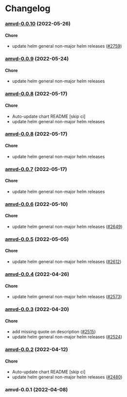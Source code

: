 # Changelog<br>


<a name="amvd-0.0.10"></a>
### [amvd-0.0.10](https://github.com/truecharts/apps/compare/amvd-0.0.9...amvd-0.0.10) (2022-05-26)

#### Chore

* update helm general non-major helm releases ([#2759](https://github.com/truecharts/apps/issues/2759))



<a name="amvd-0.0.9"></a>
### [amvd-0.0.9](https://github.com/truecharts/apps/compare/amvd-0.0.8...amvd-0.0.9) (2022-05-24)

#### Chore

* update helm general non-major helm releases



<a name="amvd-0.0.8"></a>
### [amvd-0.0.8](https://github.com/truecharts/apps/compare/amvd-0.0.7...amvd-0.0.8) (2022-05-17)

#### Chore

* Auto-update chart README [skip ci]
* update helm general non-major helm releases



<a name="amvd-0.0.8"></a>
### [amvd-0.0.8](https://github.com/truecharts/apps/compare/amvd-0.0.7...amvd-0.0.8) (2022-05-17)

#### Chore

* update helm general non-major helm releases



<a name="amvd-0.0.7"></a>
### [amvd-0.0.7](https://github.com/truecharts/apps/compare/amvd-0.0.6...amvd-0.0.7) (2022-05-17)

#### Chore

* update helm general non-major helm releases



<a name="amvd-0.0.6"></a>
### [amvd-0.0.6](https://github.com/truecharts/apps/compare/amvd-0.0.5...amvd-0.0.6) (2022-05-10)

#### Chore

* update helm general non-major helm releases ([#2649](https://github.com/truecharts/apps/issues/2649))



<a name="amvd-0.0.5"></a>
### [amvd-0.0.5](https://github.com/truecharts/apps/compare/amvd-0.0.4...amvd-0.0.5) (2022-05-05)

#### Chore

* update helm general non-major helm releases ([#2612](https://github.com/truecharts/apps/issues/2612))



<a name="amvd-0.0.4"></a>
### [amvd-0.0.4](https://github.com/truecharts/apps/compare/amvd-0.0.3...amvd-0.0.4) (2022-04-26)

#### Chore

* update helm general non-major helm releases ([#2573](https://github.com/truecharts/apps/issues/2573))



<a name="amvd-0.0.3"></a>
### [amvd-0.0.3](https://github.com/truecharts/apps/compare/amvd-0.0.2...amvd-0.0.3) (2022-04-20)

#### Chore

* add missing quote on description ([#2515](https://github.com/truecharts/apps/issues/2515))
* update helm general non-major helm releases ([#2524](https://github.com/truecharts/apps/issues/2524))



<a name="amvd-0.0.2"></a>
### [amvd-0.0.2](https://github.com/truecharts/apps/compare/amvd-0.0.1...amvd-0.0.2) (2022-04-12)

#### Chore

* Auto-update chart README [skip ci]
* update helm general non-major helm releases ([#2480](https://github.com/truecharts/apps/issues/2480))



<a name="amvd-0.0.1"></a>
### amvd-0.0.1 (2022-04-08)

